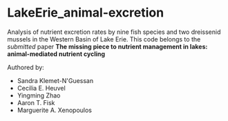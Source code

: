 # LakeErie_animal-excretion
Analysis of nutrient excretion rates by nine fish species and two dreissenid mussels in the Western Basin of Lake Erie. This code belongs to the *submitted* paper **The missing piece to nutrient management in lakes: animal-mediated nutrient cycling**

Authored by:

+ Sandra Klemet-N'Guessan
+ Cecilia E. Heuvel
+ Yingming Zhao
+ Aaron T. Fisk
+ Marguerite A. Xenopoulos
